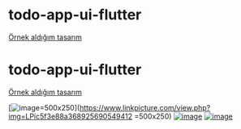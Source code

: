 # todo-app-ui-flutter


<a href="https://dribbble.com/shots/6581661-To-Do-App-Task-manager-concept">Örnek aldığım tasarım</a>



# todo-app-ui-flutter


<a href="https://dribbble.com/shots/6581661-To-Do-App-Task-manager-concept">Örnek aldığım tasarım</a>



[![image](https://www.linkpicture.com/q/Screenshot_1597933553.png)=500x250](https://www.linkpicture.com/view.php?img=LPic5f3e88a368925690549412 =500x250)
[![image](https://www.linkpicture.com/q/Screenshot_1597933591.png)](https://www.linkpicture.com/view.php?img=LPic5f3e88fad1255884446209=500x250)
[![image](https://www.linkpicture.com/q/Screenshot_1597933567.png)](https://www.linkpicture.com/view.php?img=LPic5f3e88fad1255884446209=500x250)

